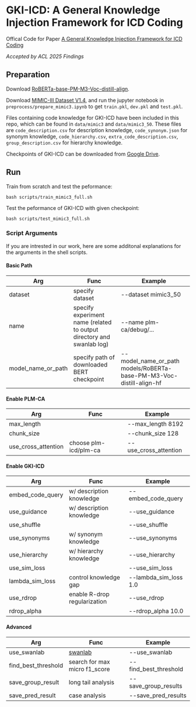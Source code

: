 # GKI-ICD: A General Knowledge Injection Framework for ICD Coding
Offical Code for Paper [A General Knowledge Injection Framework for ICD Coding](https://arxiv.org/abs/2505.18708) 

*Accepted by ACL 2025 Findings*


## Preparation

Download [RoBERTa-base-PM-M3-Voc-distill-align](https://github.com/facebookresearch/bio-lm/blob/main/README.md).

Download [MIMIC-III Dataset V1.4](https://physionet.org/content/mimiciii/1.4/), and run the jupyter notebook in `preprocess/prepare_mimic3.ipynb` to get `train.pkl`, `dev.pkl` and `test.pkl`. 

Files containing code knowledge for GKI-ICD have been included in this repo, which can be found in `data/mimic3` and `data/mimic3_50`. These files are `code_description.csv` for description knowledge, `code_synonym.json` for synonym knowledge,  `code_hierarchy.csv`, `extra_code_description.csv`, `group_description.csv` for hierarchy knowledge.

Checkpoints of GKI-ICD can be downloaded from [Google Drive](https://drive.google.com/drive/folders/1sawHOx_TMi_kTuM-xeaWX7_nbRihqYuu?usp=share_link).

## Run

Train from scratch and test the peformance:
```
bash scripts/train_mimic3_full.sh
```

Test the peformance of GKI-ICD with given checkpoint:
```
bash scripts/test_mimic3_full.sh
```

### Script Arguments


If you are intrested in our work, here are some additonal explanations for the arguments in the shell scripts.


#### Basic Path
| Arg                | Func                                                                  | Example                                                             |
| ------------------ | --------------------------------------------------------------------- | ------------------------------------------------------------------- |
| dataset            | specify dataset                                                       | --dataset mimic3_50                                                 |
| name               | specify experiment name (related to output directory and swanlab log) | --name plm-ca/debug/...                                             |
| model_name_or_path | specify path of downloaded BERT checkpoint                            | --model_name_or_path models/RoBERTa-base-PM-M3-Voc-distill-align-hf |

#### Enable PLM-CA
| Arg                 | Func                  | Example               |
| ------------------- | --------------------- | --------------------- |
| max_length          |                       | --max_length 8192     |
| chunk_size          |                       | --chunk_size 128      |
| use_cross_attention | choose plm-icd/plm-ca | --use_cross_attention |

#### Enable GKI-ICD
| Arg              | Func                         | Example               |
| ---------------- | ---------------------------- | --------------------- |
| embed_code_query | w/ description knowledge     | --embed_code_query    |
| use_guidance     | w/ description knowledge     | --use_guidance        |
| use_shuffle      |                              | --use_shuffle         |
| use_synonyms     | w/ synonym knowledge         | --use_synonyms        |
| use_hierarchy    | w/ hierarchy knowledge       | --use_hierarchy       |
| use_sim_loss     |                              | --use_sim_loss        |
| lambda_sim_loss  | control knowledge gap        | --lambda_sim_loss 1.0 |
| use_rdrop        | enable R-drop regularization | --use_rdrop           |
| rdrop_alpha      |                              | --rdrop_alpha 10.0    |


#### Advanced
| Arg                 | Func                                   | Example               |
| ------------------- | -------------------------------------- | --------------------- |
| use_swanlab         | [swanlab](https://docs.swanlab.cn/en/) | --use_swanlab         |
| find_best_threshold | search for max micro f1_score          | --find_best_threshold |
| save_group_result   | long tail analysis                     | --save_group_results  |
| save_pred_result    | case analysis                          | --save_pred_results   |